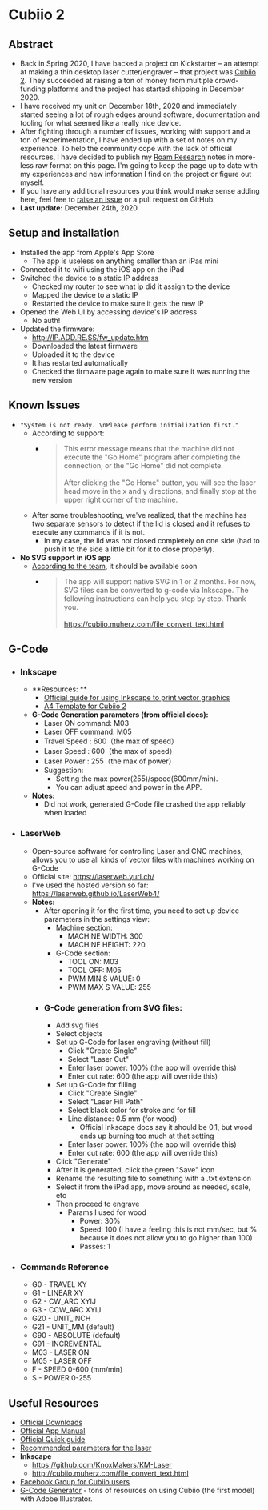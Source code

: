 # Cubiio 2
## Abstract  
  - Back in Spring 2020, I have backed a project on Kickstarter – an attempt at making a thin desktop laser cutter/engraver – that project was [Cubiio 2](https://www.kickstarter.com/projects/cubiio/cubiio-2-laser-cutter-and-metal-engraver-with-autofocus). They succeeded at raising a ton of money from multiple crowd-funding platforms and the project has started shipping in December 2020.  
  - I have received my unit on December 18th, 2020 and immediately started seeing a lot of rough edges around software, documentation and tooling for what seemed like a really nice device.  
  - After fighting through a number of issues, working with support and a ton of experimentation, I have ended up with a set of notes on my experience. To help the community cope with the lack of official resources, I have decided to publish my [Roam Research](https://roamresearch.com/) notes in more-less raw format on this page. I'm going to keep the page up to date with my experiences and new information I find on the project or figure out myself.   
  - If you have any additional resources you think would make sense adding here, feel free to [raise an issue](https://github.com/kovyrin/cubiio2/issues/new) or a pull request on GitHub.  
  - **Last update:** December 24th, 2020  

## Setup and installation  
  - Installed the app from Apple's App Store  
    - The app is useless on anything smaller than an iPas mini  
  - Connected it to wifi using the iOS app on the iPad  
  - Switched the device to a static IP address  
    - Checked my router to see what ip did it assign to the device  
    - Mapped the device to a static IP  
    - Restarted the device to make sure it gets the new IP  
  - Opened the Web UI by accessing device's IP address  
    - No auth!  
  - Updated the firmware:  
    - http://IP.ADD.RE.SS/fw_update.htm  
    - Downloaded the latest firmware  
    - Uploaded it to the device  
    - It has restarted automatically  
    - Checked the firmware page again to make sure it was running the new version  

## Known Issues  
  - `"System is not ready. \nPlease perform initialization first."`  
    - According to support:  
      - > This error message means that the machine did not execute the "Go Home" program after completing the connection, or the "Go Home" did not complete.<br/><br/>After clicking the "Go Home" button, you will see the laser head move in the x and y directions, and finally stop at the upper right corner of the machine.  
    - After some troubleshooting, we've realized, that the machine has two separate sensors to detect if the lid is closed and it refuses to execute any commands if it is not.  
      - In my case, the lid was not closed completely on one side (had to push it to the side a little bit for it to close properly).  
  - **No SVG support in iOS app**  
    - [According to the team](https://www.kickstarter.com/projects/cubiio/cubiio-2-laser-cutter-and-metal-engraver-with-autofocus/comments?comment=Q29tbWVudC0zMTAyNzAzNw%3D%3D&reply=Q29tbWVudC0zMTAzNDEzMA%3D%3D), it should be available soon  
      - > The app will support native SVG in 1 or 2 months. For now, SVG files can be converted to g-code via Inkscape. The following instructions can help you step by step. Thank you. <br/><br/>https://cubiio.muherz.com/file_convert_text.html  

## G-Code  
  - ### Inkscape  
    - **Resources: **  
      - [Official guide for using Inkscape to print vector graphics](http://cubiio.muherz.com/file_convert_text.html)  
      - [A4 Template for Cubiio 2](https://cubiio.com/wp-content/uploads/2020/11/cubiio2_template_A4.zip)  
    - **G-Code Generation parameters (from official docs):**  
      - Laser ON command: M03  
      - Laser OFF command: M05  
      - Travel Speed : 600（the max of speed）  
      - Laser Speed : 600（the max of speed）  
      - Laser Power : 255（the max of power）  
      - Suggestion:  
        - Setting the max power(255)/speed(600mm/min).   
        - You can adjust speed and power in the APP.  
    - **Notes:**  
      - Did not work, generated G-Code file crashed the app reliably when loaded  
  - ### LaserWeb  
    - Open-source software for controlling Laser and CNC machines, allows you to use all kinds of vector files with machines working on G-Code  
    - Official site: https://laserweb.yurl.ch/  
    - I've used the hosted version so far: https://laserweb.github.io/LaserWeb4/  
    - **Notes:**  
      - After opening it for the first time, you need to set up device parameters in the settings view:  
        - Machine section:  
          - MACHINE WIDTH: 300  
          - MACHINE HEIGHT: 220  
        - G-Code section:  
          - TOOL ON: M03  
          - TOOL OFF: M05  
          - PWM MIN S VALUE: 0  
          - PWM MAX S VALUE: 255  
      - ### G-Code generation from SVG files:  
        - Add svg files  
        - Select objects  
        - Set up G-Code for laser engraving (without fill)  
          - Click "Create Single"  
          - Select "Laser Cut"  
          - Enter laser power: 100% (the app will override this)  
          - Enter cut rate: 600 (the app will override this)  
        - Set up G-Code for filling  
          - Click "Create Single"  
          - Select "Laser Fill Path"  
          - Select black color for stroke and for fill  
          - Line distance: 0.5 mm (for wood)  
            - Official Inkscape docs say it should be 0.1, but wood ends up burning too much at that setting  
          - Enter laser power: 100% (the app will override this)  
          - Enter cut rate: 600 (the app will override this)  
        - Click "Generate"  
        - After it is generated, click the green "Save" icon  
        - Rename the resulting file to something with a .txt extension  
        - Select it from the iPad app, move around as needed, scale, etc  
        - Then proceed to engrave  
          - Params I used for wood  
            - Power: 30%  
            - Speed: 100 (I have a feeling this is not mm/sec, but % because it does not allow you to go higher than 100)  
            - Passes: 1  
  - ### Commands Reference  
    - G0 - TRAVEL XY  
    - G1 - LINEAR XY  
    - G2 - CW_ARC XYIJ  
    - G3 - CCW_ARC XYIJ  
    - G20 - UNIT_INCH  
    - G21 - UNIT_MM (default)  
    - G90 - ABSOLUTE (default)  
    - G91 - INCREMENTAL  
    - M03 - LASER ON  
    - M05 - LASER OFF  
    - F - SPEED 0-600 (mm/min)  
    - S - POWER 0-255  

## Useful Resources  
  - [Official Downloads](https://cubiio.com/support/download/)  
  - [Official App Manual](https://cubiio.com/wp-content/uploads/2020/11/%E8%BB%9F%E9%AB%94%E8%AA%AA%E6%98%8E%E6%9B%B8%E8%8B%B1-s.pdf)  
  - [Official Quick guide](https://cubiio.com/support/guide/cubiio2-quick-guide/)  
  - [Recommended parameters for the laser](https://cubiio.com/wp-content/uploads/2020/12/Recommended-parameters-for-common-materials.pdf)  
  - **Inkscape**  
    - https://github.com/KnoxMakers/KM-Laser  
    - http://cubiio.muherz.com/file_convert_text.html  
  - [Facebook Group for Cubiio users](https://www.facebook.com/groups/175632133023402)  
  - [G-Code Generator](https://www.inosyan.com/gcodegenerator) - tons of resources on using Cubiio (the first model) with Adobe Illustrator.  

